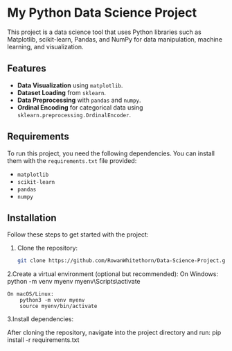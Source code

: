 # My Python Data Science Project

This project is a data science tool that uses Python libraries such as Matplotlib, scikit-learn, Pandas, and NumPy for data manipulation, machine learning, and visualization.

## Features

- **Data Visualization** using `matplotlib`.
- **Dataset Loading** from `sklearn`.
- **Data Preprocessing** with `pandas` and `numpy`.
- **Ordinal Encoding** for categorical data using `sklearn.preprocessing.OrdinalEncoder`.

## Requirements

To run this project, you need the following dependencies. You can install them with the `requirements.txt` file provided:

- `matplotlib`
- `scikit-learn`
- `pandas`
- `numpy`

## Installation

Follow these steps to get started with the project:

1. Clone the repository:

   ```bash
   git clone https://github.com/RowanWhitethorn/Data-Science-Project.git

2.Create a virtual environment (optional but recommended):
	On Windows:
		python -m venv myenv
		myenv\Scripts\activate

	On macOS/Linux:		
		python3 -m venv myenv
		source myenv/bin/activate

3.Install dependencies:

After cloning the repository, navigate into the project directory and run:
pip install -r requirements.txt
